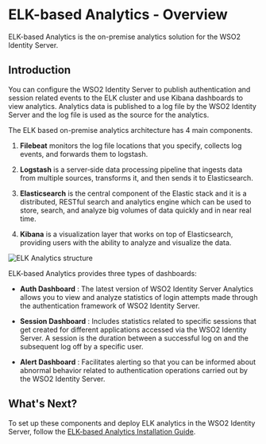 # ELK-based Analytics - Overview
 
ELK-based Analytics is the on-premise analytics solution for the WSO2 Identity Server.

## Introduction
 
You can configure the WSO2 Identity Server to publish authentication and session related events to the ELK cluster and use Kibana dashboards to view analytics. Analytics data is published to a log file by the WSO2 Identity Server and the log file is used as the source for the analytics.
 
The ELK based on-premise analytics architecture has 4 main components.
 
1. **Filebeat** monitors the log file locations that you specify, collects log events, and forwards them to logstash.
 
2. **Logstash** is a server‑side data processing pipeline that ingests data from multiple sources, transforms it, and then sends it to Elasticsearch.
 
3. **Elasticsearch** is the central component of the Elastic stack and it is a distributed, RESTful search and analytics engine which can be used to store, search, and analyze big volumes of data quickly and in near real time.
 
4. **Kibana** is a visualization layer that works on top of Elasticsearch, providing users with the ability to analyze and visualize the data.
 
![ELK Analytics structure]( {{base_path}}/assets/img/elk-analytics/elk-analytics-architecture.png)
 
 
ELK-based Analytics provides three types of dashboards:
 
-  **Auth Dashboard** : The latest version of WSO2 Identity
    Server Analytics allows you to
    view and analyze statistics of login attempts made through the
   authentication framework of WSO2 Identity Server.
 
-  **Session Dashboard** : Includes statistics related to specific
   sessions that get created for different applications accessed via the
   WSO2 Identity Server. A session is the duration between a successful log on and the
   subsequent log off by a specific user.
 
 
-  **Alert Dashboard** : Facilitates alerting so that you can be informed about
   abnormal behavior related to authentication operations carried out
   by the WSO2 Identity Server.
 
## What's Next?
To set up these components and deploy ELK analytics in the WSO2 Identity Server, follow the [ELK-based Analytics Installation Guide]({{base_path}}/deploy/elk-analytics-installation-guide).

